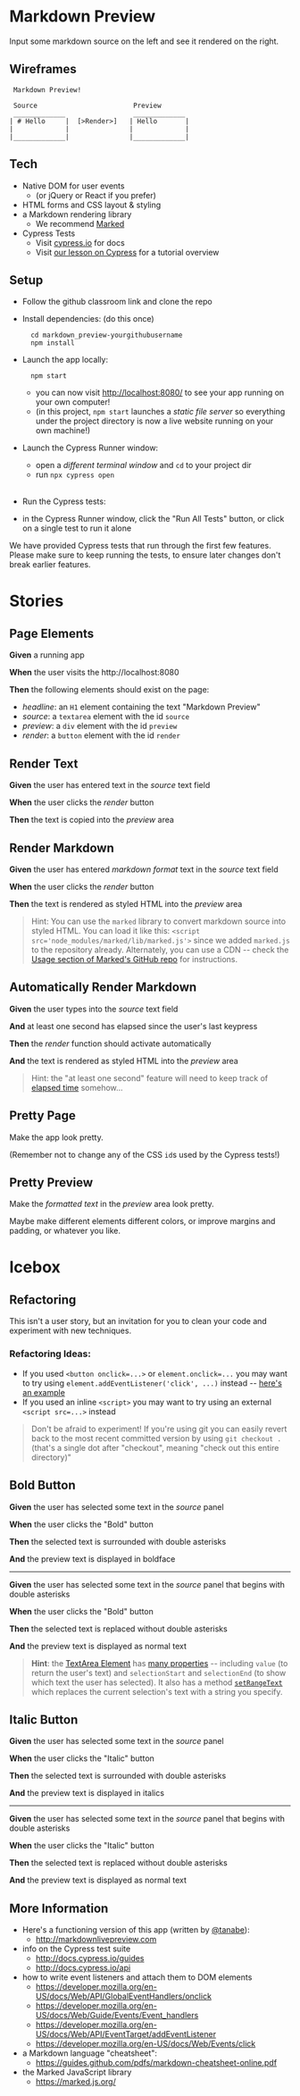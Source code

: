 # Markdown Preview

Input some markdown source on the left and see it rendered on the right.

## Wireframes

```
 Markdown Preview!

 Source                        Preview
 _____________                 _____________
| # Hello     |  [>Render>]   | Hello       |
|             |               |             |
|_____________|               |_____________|
```

## Tech

* Native DOM for user events
  * (or jQuery or React if you prefer)
* HTML forms and CSS layout & styling
* a Markdown rendering library
  * We recommend [Marked](https://github.com/chjj/marked)
* Cypress Tests
  * Visit [cypress.io](https://cypress.io) for docs
  * Visit [our lesson on Cypress](/lessons/javascript/cypress) for a tutorial overview

## Setup

* Follow the github classroom link and clone the repo

* Install dependencies: (do this once)

        cd markdown_preview-yourgithubusername
        npm install

* Launch the app locally:

        npm start

    * you can now visit <http://localhost:8080/> to see your app running on your own computer!
    * (in this project, `npm start` launches a *static file server* so everything under the project directory is now a live website running on your own machine!)

* Launch the Cypress Runner window:
  * open a *different terminal window* and `cd` to your project dir
  * run `npx cypress open` <br><br>

* Run the Cypress tests:
 * in the Cypress Runner window, click the "Run All Tests" button, or click on a single test to run it alone

We have provided Cypress tests that run through the first few features. Please make sure to keep running the tests, to ensure later changes don't break earlier features.

# Stories

<!--BOX-->
## Page Elements

**Given** a running app

**When** the user visits the http://localhost:8080

**Then** the following elements should exist on the page:

* *headline*: an `H1` element containing the text "Markdown Preview"
* *source*: a `textarea` element with the id `source`
* *preview*: a `div` element with the id `preview`
* *render*: a `button` element  with the id `render`

<!--/BOX-->

<!--BOX-->
## Render Text

**Given** the user has entered text in the *source* text field

**When** the user clicks the *render* button

**Then** the text is copied into the *preview* area

<!--/BOX-->

<!--BOX-->
## Render Markdown

**Given** the user has entered *markdown format* text in the *source* text field

**When** the user clicks the *render* button

**Then** the text is rendered as styled HTML into the *preview* area

> Hint: You can use the `marked` library to convert markdown source into styled HTML. You can load it like this: `<script src='node_modules/marked/lib/marked.js'>` since we added `marked.js` to the repository already. Alternately, you can use a CDN -- check the [Usage section of Marked's GitHub repo](https://github.com/markedjs/marked) for instructions.

<!--/BOX-->

<!--BOX-->
## Automatically Render Markdown

**Given** the user types into the *source* text field

**And** at least one second has elapsed since the user's last keypress

**Then** the *render* function should activate automatically

**And** the text is rendered as styled HTML into the *preview* area

> Hint: the "at least one second" feature will need to keep track of [elapsed time](/lessons/javascript/timing) somehow...

<!--/BOX-->

<!--BOX-->
## Pretty Page

Make the app look pretty.

(Remember not to change any of the CSS `id`s used by the Cypress tests!)

<!--/BOX-->

<!--BOX-->
## Pretty Preview

Make the *formatted text* in the *preview* area look pretty.

Maybe make different elements different colors, or improve margins and padding, or whatever you like.

<!--/BOX-->

# Icebox

<!--BOX-->

## Refactoring

This isn't a user story, but an invitation for you to clean your code and experiment with new techniques.

### Refactoring Ideas:

  * If you used  `<button onclick=...>` or  `element.onclick=...` you may want to try using `element.addEventListener('click', ...)` instead -- [here's an example](https://developer.mozilla.org/en-US/docs/Web/API/EventTarget/addEventListener#Example)
  * If you used an inline `<script>` you may want to try using an external `<script src=...>` instead

> Don't be afraid to experiment! If you're using git you can easily revert back to the most recent committed version by using `git checkout .` (that's a single dot after "checkout", meaning "check out this entire directory)"

<!--/BOX-->

<!--BOX-->

## Bold Button

**Given** the user has selected some text in the *source* panel

**When** the user clicks the "Bold" button

**Then** the selected text is surrounded with double asterisks

**And** the preview text is displayed in boldface

---

**Given** the user has selected some text in the *source* panel that begins with double asterisks

**When** the user clicks the "Bold" button

**Then** the selected text is replaced without double asterisks

**And** the preview text is displayed as normal text

> **Hint**: the [TextArea Element](https://developer.mozilla.org/en-US/docs/Web/API/HTMLTextAreaElement) has [many properties](https://developer.mozilla.org/en-US/docs/Web/API/HTMLTextAreaElement#Properties) -- including `value` (to return the user's text) and `selectionStart` and `selectionEnd` (to show which text the user has selected). It also has a method [`setRangeText`](https://developer.mozilla.org/en-US/docs/Web/API/HTMLInputElement/setRangeText) which replaces the current selection's text with a string you specify.

<!--/BOX-->


<!--BOX-->

## Italic Button

**Given** the user has selected some text in the *source* panel

**When** the user clicks the "Italic" button

**Then** the selected text is surrounded with double asterisks

**And** the preview text is displayed in italics

---

**Given** the user has selected some text in the *source* panel that begins with double asterisks

**When** the user clicks the "Italic" button

**Then** the selected text is replaced without double asterisks

**And** the preview text is displayed as normal text

<!--/BOX-->

## More Information

* Here's a functioning version of this app (written by [@tanabe](https://twitter.com/tanabe)):
  * <http://markdownlivepreview.com>
* info on the Cypress test suite
  * <http://docs.cypress.io/guides>
  * <http://docs.cypress.io/api>
* how to write event listeners and attach them to DOM elements
  * <https://developer.mozilla.org/en-US/docs/Web/API/GlobalEventHandlers/onclick>
  * <https://developer.mozilla.org/en-US/docs/Web/Guide/Events/Event_handlers>
  * <https://developer.mozilla.org/en-US/docs/Web/API/EventTarget/addEventListener>
  * <https://developer.mozilla.org/en-US/docs/Web/Events/click>
* a Markdown language "cheatsheet":
  * <https://guides.github.com/pdfs/markdown-cheatsheet-online.pdf>
* the Marked JavaScript library
  * <https://marked.js.org/>
